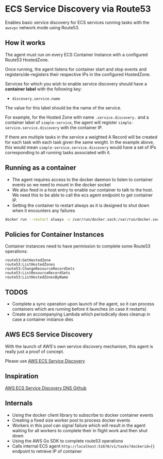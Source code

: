 # ECS Service Discovery via Route53

Enables basic service discovery for ECS services running tasks with the `awsvpc` network mode using Route53.

## How it works

The agent must run on every ECS Container Instance with a configured Route53 HostedZone.

Once running, the agent listens for container start and stop events and registers/de-registers their respective IPs
in the configured HostedZone.

Services for which you wish to enable service discovery should have a **container label** with the following key:

- `discovery.service.name`

The value for this label should be the name of the service.

For example, for the Hosted Zone  with name `.service.discovery.` and a container label of `simple-service`,
the agent will register `simple-service.service.discovery` with the container IP.


If there are multiple tasks in the service a weighted A Record will be created for each task with each task given the
same weight. In the example above, this would mean `simple-service.service.discovery` would have a set of IPs corresponding
to all running tasks associated with it.

## Running as a container

- The agent requires access to the docker daemon to listen to container events so we need to mount in the docker socket
- We also feed in a host entry to enable our container to talk to the host. We need this to be able to call the ecs agent endpoint to get container IP.
- Setting the container to restart always as it is designed to shut down when it encounters any failures

```bash
docker run --restart always -v /var/run/docker.sock:/var/run/docker.sock --add-host host:$(ifconfig docker0 | grep -oP 'inet addr:\K\S+') kayaniu/service-discovery-agent-route53:latest --hostedZoneId=[Hosted Zone Id Here] 
```

## Policies for Container Instances

Container instances need to have permission to complete some Route53 operations:

```
route53:GetHostedZone
route53:ListHostedZones
route53:ChangeResourceRecordSets
route53:ListResourceRecordSets
route53:ListHostedZonesByName

```

## TODOS

- Complete a sync operation upon launch of the agent, so it can process containers which are running before it launches (in case it restarts)
- Create an accompanying Lambda which periodically does cleanup in case a container instance dies


## AWS ECS Service Discovery

With the launch of AWS's own service discovery mechanism, this agent is really just a proof of concept.

Please use [AWS ECS Service Discovery](https://docs.aws.amazon.com/AmazonECS/latest/developerguide/service-discovery.html)

## Inspiration

[AWS ECS Service Discovery DNS Github](https://github.com/awslabs/service-discovery-ecs-dns)

## Internals

- Using the docker client library to subscribe to docker container events
- Creating a fixed size worker pool to process docker events 
- Workers in this pool can signal failure which will result in the agent waiting for all workers to complete their in flight
work and then shut down
- Using the AWS Go SDK to complete route53 operations
- Calls internal ECS agent `http://localhost:51678/v1/tasks?dockerid={}` endpoint to retrieve IP of container